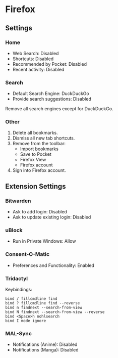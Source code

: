 # Firefox

## Settings

### Home

- Web Search: Disabled
- Shortcuts: Disabled
- Recommended by Pocket: Disabled
- Recent activity: Disabled

### Search

- Default Search Engine: DuckDuckGo
- Provide search suggestions: Disabled

Remove all search engines except for DuckDuckGo.

### Other

1. Delete all bookmarks.
2. Dismiss all new tab shortcuts.
3. Remove from the toolbar:
   - Import bookmarks
   - Save to Pocket
   - Firefox View
   - Firefox account
4. Sign into Firefox account.

## Extension Settings

### Bitwarden

- Ask to add login: Disabled
- Ask to update existing login: Disabled

### uBlock

- Run in Private Windows: Allow

### Consent-O-Matic

- Preferences and Functionality: Enabled

### Tridactyl

Keybindings:

```text
bind / fillcmdline find
bind ? fillcmdline find --reverse
bind n findnext --search-from-view
bind N findnext --search-from-view --reverse
bind <Space>h nohlsearch
bind I mode ignore
```

### MAL-Sync

- Notifications (Anime): Disabled
- Notifications (Manga): Disabled
